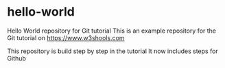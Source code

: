 # hello-world
Hello World repository for Git tutorial
This is an example repository for the Git tutorial on
https://www.w3shools.com

This repository is build step by step in the tutorial
It now includes steps for Github
